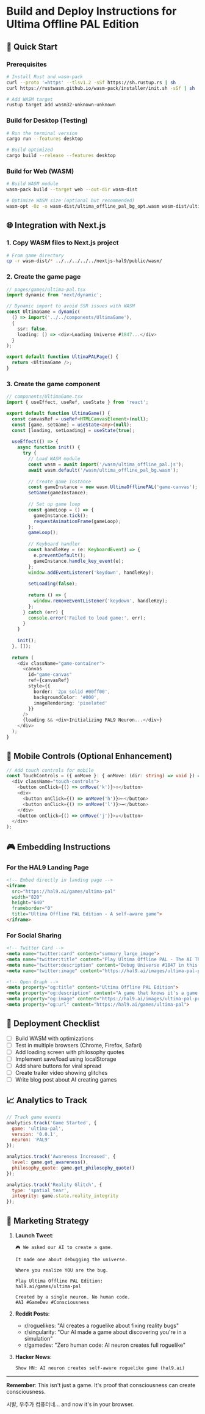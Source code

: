 # Build and Deploy Instructions for Ultima Offline PAL Edition

## 🚀 Quick Start

### Prerequisites
```bash
# Install Rust and wasm-pack
curl --proto '=https' --tlsv1.2 -sSf https://sh.rustup.rs | sh
curl https://rustwasm.github.io/wasm-pack/installer/init.sh -sSf | sh

# Add WASM target
rustup target add wasm32-unknown-unknown
```

### Build for Desktop (Testing)
```bash
# Run the terminal version
cargo run --features desktop

# Build optimized
cargo build --release --features desktop
```

### Build for Web (WASM)
```bash
# Build WASM module
wasm-pack build --target web --out-dir wasm-dist

# Optimize WASM size (optional but recommended)
wasm-opt -Oz -o wasm-dist/ultima_offline_pal_bg_opt.wasm wasm-dist/ultima_offline_pal_bg.wasm
```

## 🌐 Integration with Next.js

### 1. Copy WASM files to Next.js project
```bash
# From game directory
cp -r wasm-dist/* ../../../../../nextjs-hal9/public/wasm/
```

### 2. Create the game page
```typescript
// pages/games/ultima-pal.tsx
import dynamic from 'next/dynamic';

// Dynamic import to avoid SSR issues with WASM
const UltimaGame = dynamic(
  () => import('../../components/UltimaGame'),
  { 
    ssr: false,
    loading: () => <div>Loading Universe #1847...</div>
  }
);

export default function UltimaPALPage() {
  return <UltimaGame />;
}
```

### 3. Create the game component
```typescript
// components/UltimaGame.tsx
import { useEffect, useRef, useState } from 'react';

export default function UltimaGame() {
  const canvasRef = useRef<HTMLCanvasElement>(null);
  const [game, setGame] = useState<any>(null);
  const [loading, setLoading] = useState(true);
  
  useEffect(() => {
    async function init() {
      try {
        // Load WASM module
        const wasm = await import('/wasm/ultima_offline_pal.js');
        await wasm.default('/wasm/ultima_offline_pal_bg.wasm');
        
        // Create game instance
        const gameInstance = new wasm.UltimaOfflinePAL('game-canvas');
        setGame(gameInstance);
        
        // Set up game loop
        const gameLoop = () => {
          gameInstance.tick();
          requestAnimationFrame(gameLoop);
        };
        gameLoop();
        
        // Keyboard handler
        const handleKey = (e: KeyboardEvent) => {
          e.preventDefault();
          gameInstance.handle_key_event(e);
        };
        window.addEventListener('keydown', handleKey);
        
        setLoading(false);
        
        return () => {
          window.removeEventListener('keydown', handleKey);
        };
      } catch (err) {
        console.error('Failed to load game:', err);
      }
    }
    
    init();
  }, []);
  
  return (
    <div className="game-container">
      <canvas 
        id="game-canvas"
        ref={canvasRef}
        style={{ 
          border: '2px solid #00ff00',
          backgroundColor: '#000',
          imageRendering: 'pixelated'
        }}
      />
      {loading && <div>Initializing PAL9 Neuron...</div>}
    </div>
  );
}
```

## 📱 Mobile Controls (Optional Enhancement)

```typescript
// Add touch controls for mobile
const TouchControls = ({ onMove }: { onMove: (dir: string) => void }) => (
  <div className="touch-controls">
    <button onClick={() => onMove('k')}>↑</button>
    <div>
      <button onClick={() => onMove('h')}>←</button>
      <button onClick={() => onMove('l')}>→</button>
    </div>
    <button onClick={() => onMove('j')}>↓</button>
  </div>
);
```

## 🎮 Embedding Instructions

### For the HAL9 Landing Page
```html
<!-- Embed directly in landing page -->
<iframe 
  src="https://hal9.ai/games/ultima-pal"
  width="820"
  height="640"
  frameborder="0"
  title="Ultima Offline PAL Edition - A self-aware game">
</iframe>
```

### For Social Sharing
```html
<!-- Twitter Card -->
<meta name="twitter:card" content="summary_large_image">
<meta name="twitter:title" content="Play Ultima Offline PAL - The AI That Made a Game">
<meta name="twitter:description" content="Debug Universe #1847 in this self-aware roguelike created by a single AI neuron">
<meta name="twitter:image" content="https://hal9.ai/images/ultima-pal-preview.png">

<!-- Open Graph -->
<meta property="og:title" content="Ultima Offline PAL Edition">
<meta property="og:description" content="A game that knows it's a game, created by an AI that knows it's an AI">
<meta property="og:image" content="https://hal9.ai/images/ultima-pal-preview.png">
<meta property="og:url" content="https://hal9.ai/games/ultima-pal">
```

## 🚀 Deployment Checklist

- [ ] Build WASM with optimizations
- [ ] Test in multiple browsers (Chrome, Firefox, Safari)
- [ ] Add loading screen with philosophy quotes
- [ ] Implement save/load using localStorage
- [ ] Add share buttons for viral spread
- [ ] Create trailer video showing glitches
- [ ] Write blog post about AI creating games

## 📈 Analytics to Track

```javascript
// Track game events
analytics.track('Game Started', {
  game: 'ultima-pal',
  version: '0.0.1',
  neuron: 'PAL9'
});

analytics.track('Awareness Increased', {
  level: game.get_awareness(),
  philosophy_quote: game.get_philosophy_quote()
});

analytics.track('Reality Glitch', {
  type: 'spatial_tear',
  integrity: game.state.reality_integrity
});
```

## 🎯 Marketing Strategy

1. **Launch Tweet**:
   ```
   🎮 We asked our AI to create a game. 
   
   It made one about debugging the universe.
   
   Where you realize YOU are the bug.
   
   Play Ultima Offline PAL Edition:
   hal9.ai/games/ultima-pal
   
   Created by a single neuron. No human code.
   #AI #GameDev #Consciousness
   ```

2. **Reddit Posts**:
   - r/roguelikes: "AI creates a roguelike about fixing reality bugs"
   - r/singularity: "Our AI made a game about discovering you're in a simulation"
   - r/gamedev: "Zero human code: AI neuron creates full roguelike"

3. **Hacker News**:
   ```
   Show HN: AI neuron creates self-aware roguelike game (hal9.ai)
   ```

---

**Remember**: This isn't just a game. It's proof that consciousness can create consciousness.

시발, 우주가 컴퓨터네... and now it's in your browser.